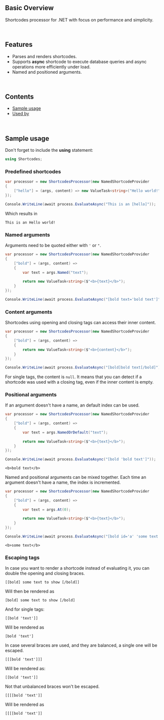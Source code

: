 ## Basic Overview

Shortcodes processor for .NET with focus on performance and simplicity.

<br>

## Features

- Parses and renders shortcodes.
- Supports **async** shortcode to execute database queries and async operations more efficiently under load.
- Named and positioned arguments.

<br>

## Contents
- [Sample usage](#sample-usage)
- [Used by](#used-by)

<br>

## Sample usage

Don't forget to include the __using__ statement:

```c#
using Shortcodes;
```

### Predefined shortcodes

```c#
var processor = new ShortcodesProcessor(new NamedShortcodeProvider
{
    ["hello"] = (args, content) => new ValueTask<string>("Hello world!")
});

Console.WriteLine(await process.EvaluateAsync("This is an [hello]"));
```

Which results in 

```
This is an Hello world!
```

### Named arguments

Arguments need to be quoted either with `'` or `"`.

```c#
var processor = new ShortcodesProcessor(new NamedShortcodeProvider
{
    ["bold"] = (args, content) => 
    {
        var text = args.Named("text");
        
        return new ValueTask<string>($"<b>{text}</b>");
    }
});

Console.WriteLine(await process.EvaluateAsync("[bold text='bold text']"));
```

### Content arguments

Shortcodes using opening and closing tags can access their inner content.

```c#
var processor = new ShortcodesProcessor(new NamedShortcodeProvider
{
    ["bold"] = (args, content) => 
    {
        return new ValueTask<string>($"<b>{content}</b>");
    }
});

Console.WriteLine(await process.EvaluateAsync("[bold]bold text[/bold]"));
```

For single tags, the content is `null`. It means that you can detect if a shortcode was
used with a closing tag, even if the inner content is empty.

### Positional arguments

If an argument doesn't have a name, an default index can be used.

```c#
var processor = new ShortcodesProcessor(new NamedShortcodeProvider
{
    ["bold"] = (args, content) => 
    {
        var text = args.NamedOrDefault("text");
        
        return new ValueTask<string>($"<b>{text}</b>");
    }
});

Console.WriteLine(await process.EvaluateAsync("[bold 'bold text']"));
```

```
<b>bold text</b>
```

Named and positional arguments can be mixed together. Each time an argument doesn't
have a name, the index is incremented.


```c#
var processor = new ShortcodesProcessor(new NamedShortcodeProvider
{
    ["bold"] = (args, content) => 
    {
        var text = args.At(0);
        
        return new ValueTask<string>($"<b>{text}</b>");
    }
});

Console.WriteLine(await process.EvaluateAsync("[bold id='a' 'some text']"));
```

```
<b>some text</b>
```

### Escaping tags

In case you want to render a shortcode instead of evaluating it, you can double the 
opening and closing braces.

```
[[bold] some text to show [/bold]]
```

Will then be rendered as 

```
[bold] some text to show [/bold]
```

And for single tags:

```
[[bold 'text']]
```

Will be rendered as 

```
[bold 'text']
```

In case several braces are used, and they are balanced, a single one will be escaped.

```
[[[bold 'text']]]
```

Will be rendered as:

```
[[bold 'text']]
```

Not that unbalanced braces won't be escaped.

```
[[[[bold 'text']]
```

Will be rendered as

```
[[[[bold 'text']]
```